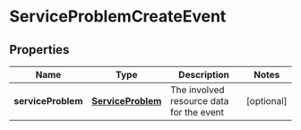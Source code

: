 
# ServiceProblemCreateEvent

## Properties
Name | Type | Description | Notes
------------ | ------------- | ------------- | -------------
**serviceProblem** | [**ServiceProblem**](ServiceProblem.md) | The involved resource data for the event |  [optional]



